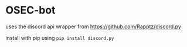 # OSEC-bot
uses the discord api wrapper from https://github.com/Rapptz/discord.py

install with pip using ```pip install discord.py```

